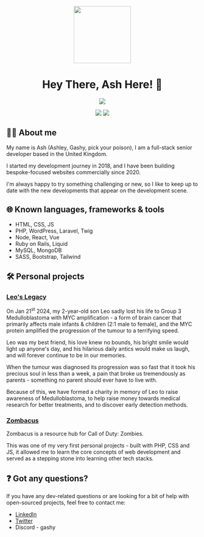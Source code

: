 <p align="center"><img src="https://avatars.githubusercontent.com/u/34476863?v=4" width="150"/></p>

<h1 align="center">Hey There, <strong>Ash</strong> Here! 🍻</h1>

<p align="center">
    <img src="https://streak-stats.demolab.com?user=GashyDev&theme=dark&border_radius=5&date_format=M%20j%5B%2C%20Y%5D&exclude_days=Sun%2CSat&card_width=500&ring=9B5CEB&fire=EBACDC&currStreakLabel=EBEBEB&currStreakNum=EBACDC&background=45%2C09050D%2C130B1D&sideNums=EBACDC&border=9B5CEB"/>
</p>

<p align="center">
    <img src="https://wakatime.com/badge/user/435d5c32-9fc9-4e00-a696-70a0fcf0003e.svg"/>
    <img src="https://img.shields.io/github/followers/GashyDev?style=social"/>
</p>

## 👨‍🔬 **About me**
My name is Ash (Ashley, Gashy, pick your poison), I am a full-stack senior developer based in the United Kingdom.

I started my development journey in 2018, and I have been building bespoke-focused websites commercially since 2020.

I'm always happy to try something challenging or new, so I like to keep up to date with the new developments that appear on the development scene.

## 🌐 **Known languages, frameworks & tools**
- HTML, CSS, JS
- PHP, WordPress, Laravel, Twig
- Node, React, Vue
- Ruby on Rails, Liquid
- MySQL, MongoDB
- SASS, Bootstrap, Tailwind

## 🛠️ **Personal projects**
### **[Leo's Legacy](https://leoslegacy.info/)**
On Jan 21<sup>st</sup> 2024, my 2-year-old son Leo sadly lost his life to Group 3 Medulloblastoma with MYC amplification - a form of brain cancer that primarily affects male infants & children (2:1 male to female), and the MYC protein amplified the progression of the tumour to a terrifying speed.

Leo was my best friend, his love knew no bounds, his bright smile would light up anyone's day, and his hilarious daily antics would make us laugh, and will forever continue to be in our memories.

When the tumour was diagnosed its progression was so fast that it took his precious soul in less than a week, a pain that broke us tremendously as parents - something no parent should ever have to live with.

Because of this, we have formed a charity in memory of Leo to raise awareness of Medulloblastoma, to help raise money towards medical research for better treatments, and to discover early detection methods.

### **[Zombacus](https://zombacus.com)**
Zombacus is a resource hub for Call of Duty: Zombies.

This was one of my very first personal projects - built with PHP, CSS and JS, it allowed me to learn the core concepts of web development and served as a stepping stone into learning other tech stacks.

## ❓ Got any questions?
If you have any dev-related questions or are looking for a bit of help with open-sourced projects, feel free to contact me:
- [LinkedIn](https://www.linkedin.com/in/ashley-hambly-1b4176288/)
- [Twitter](https://twitter.com/GashyDev)
- Discord - gashy
